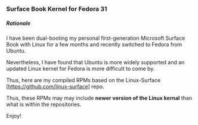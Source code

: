 ### Surface Book Kernel for Fedora 31

##### Rationale

I have been dual-booting my personal first-generation Microsoft Surface Book with Linux for a few months and recently switched to Fedora from Ubuntu. 

Nevertheless, I have found that Ubuntu is more widely supported and an updated Linux kernel for Fedora is more difficult to come by. 

Thus, here are my compiled RPMs based on the Linux-Surface [https://github.com/linux-surface] repo. 

Thus, these RPMs may may include **newer version of the Linux kernal** than what is within the repositories. 

Enjoy!
